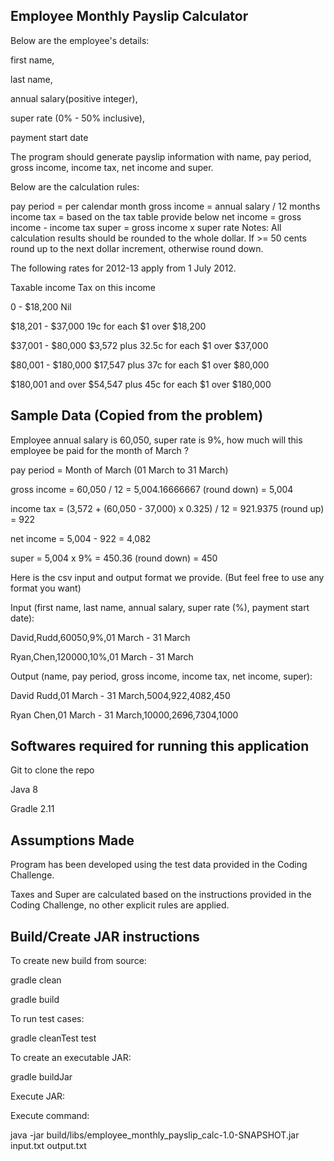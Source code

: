 Employee Monthly Payslip Calculator
-------------------------------

Below are the employee's details: 

first name, 

last name, 

annual salary(positive integer),

super rate (0% - 50% inclusive), 

payment start date

The program should generate payslip information with name, pay period, gross income, income tax, net income and super.

Below are the calculation rules:

pay period = per calendar month
gross income = annual salary / 12 months
income tax = based on the tax table provide below
net income = gross income - income tax
super = gross income x super rate
Notes: All calculation results should be rounded to the whole dollar. If >= 50 cents round up to the next dollar increment, otherwise round down.

The following rates for 2012-13 apply from 1 July 2012.

Taxable income Tax on this income

0 - $18,200 Nil

$18,201 - $37,000 19c for each $1 over $18,200

$37,001 - $80,000 $3,572 plus 32.5c for each $1 over $37,000

$80,001 - $180,000 $17,547 plus 37c for each $1 over $80,000

$180,001 and over $54,547 plus 45c for each $1 over $180,000

Sample Data (Copied from the problem)
-----------------------------

Employee annual salary is 60,050, super rate is 9%, how much will this employee be paid for the month of March ?

pay period = Month of March (01 March to 31 March)

gross income = 60,050 / 12 = 5,004.16666667 (round down) = 5,004

income tax = (3,572 + (60,050 - 37,000) x 0.325) / 12 = 921.9375 (round up) = 922

net income = 5,004 - 922 = 4,082

super = 5,004 x 9% = 450.36 (round down) = 450

Here is the csv input and output format we provide. (But feel free to use any format you want)

Input (first name, last name, annual salary, super rate (%), payment start date): 

David,Rudd,60050,9%,01 March - 31 March

Ryan,Chen,120000,10%,01 March - 31 March

Output (name, pay period, gross income, income tax, net income, super):

David Rudd,01 March - 31 March,5004,922,4082,450

Ryan Chen,01 March - 31 March,10000,2696,7304,1000


Softwares required for running this application
-------------------------------
Git to clone the repo

Java 8

Gradle 2.11

Assumptions Made
-------------------------------
Program has been developed using the test data provided in the Coding Challenge.

Taxes and Super are calculated based on the instructions provided in the Coding Challenge, no other explicit rules are applied.

Build/Create JAR instructions
-------------------------------

To create new build from source:

gradle clean

gradle build

To run test cases:

gradle cleanTest test

To create an executable JAR:

gradle buildJar

Execute JAR:

Execute command:

java -jar build/libs/employee_monthly_payslip_calc-1.0-SNAPSHOT.jar input.txt output.txt


